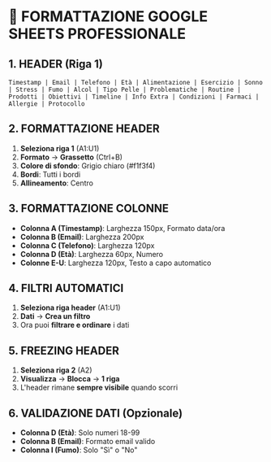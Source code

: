 # 🎨 FORMATTAZIONE GOOGLE SHEETS PROFESSIONALE

## 1. HEADER (Riga 1)
```
Timestamp | Email | Telefono | Età | Alimentazione | Esercizio | Sonno | Stress | Fumo | Alcol | Tipo Pelle | Problematiche | Routine | Prodotti | Obiettivi | Timeline | Info Extra | Condizioni | Farmaci | Allergie | Protocollo
```

## 2. FORMATTAZIONE HEADER
1. **Seleziona riga 1** (A1:U1)
2. **Formato** → **Grassetto** (Ctrl+B)
3. **Colore di sfondo**: Grigio chiaro (#f1f3f4)
4. **Bordi**: Tutti i bordi
5. **Allineamento**: Centro

## 3. FORMATTAZIONE COLONNE
- **Colonna A (Timestamp)**: Larghezza 150px, Formato data/ora
- **Colonna B (Email)**: Larghezza 200px
- **Colonna C (Telefono)**: Larghezza 120px
- **Colonna D (Età)**: Larghezza 60px, Numero
- **Colonne E-U**: Larghezza 120px, Testo a capo automatico

## 4. FILTRI AUTOMATICI
1. **Seleziona riga header** (A1:U1)
2. **Dati** → **Crea un filtro**
3. Ora puoi **filtrare e ordinare** i dati

## 5. FREEZING HEADER
1. **Seleziona riga 2** (A2)
2. **Visualizza** → **Blocca** → **1 riga**
3. L'header rimane **sempre visibile** quando scorri

## 6. VALIDAZIONE DATI (Opzionale)
- **Colonna D (Età)**: Solo numeri 18-99
- **Colonna B (Email)**: Formato email valido
- **Colonna I (Fumo)**: Solo "Sì" o "No"
